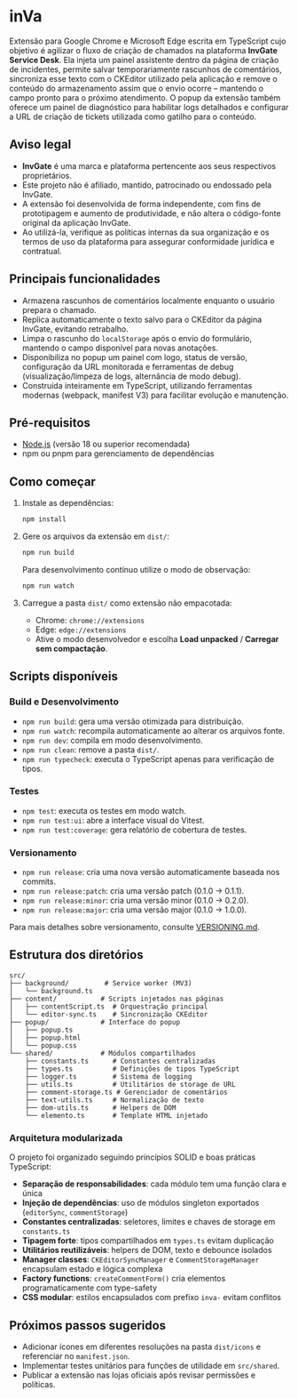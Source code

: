 # inVa

Extensão para Google Chrome e Microsoft Edge escrita em TypeScript cujo objetivo é agilizar o fluxo de criação de chamados na plataforma **InvGate Service Desk**. Ela injeta um painel assistente dentro da página de criação de incidentes, permite salvar temporariamente rascunhos de comentários, sincroniza esse texto com o CKEditor utilizado pela aplicação e remove o conteúdo do armazenamento assim que o envio ocorre – mantendo o campo pronto para o próximo atendimento. O popup da extensão também oferece um painel de diagnóstico para habilitar logs detalhados e configurar a URL de criação de tickets utilizada como gatilho para o conteúdo.

## Aviso legal

- **InvGate** é uma marca e plataforma pertencente aos seus respectivos proprietários.
- Este projeto não é afiliado, mantido, patrocinado ou endossado pela InvGate.
- A extensão foi desenvolvida de forma independente, com fins de prototipagem e aumento de produtividade, e não altera o código-fonte original da aplicação InvGate.
- Ao utilizá-la, verifique as políticas internas da sua organização e os termos de uso da plataforma para assegurar conformidade jurídica e contratual.

## Principais funcionalidades

- Armazena rascunhos de comentários localmente enquanto o usuário prepara o chamado.
- Replica automaticamente o texto salvo para o CKEditor da página InvGate, evitando retrabalho.
- Limpa o rascunho do `localStorage` após o envio do formulário, mantendo o campo disponível para novas anotações.
- Disponibiliza no popup um painel com logo, status de versão, configuração da URL monitorada e ferramentas de debug (visualização/limpeza de logs, alternância de modo debug).
- Construída inteiramente em TypeScript, utilizando ferramentas modernas (webpack, manifest V3) para facilitar evolução e manutenção.

## Pré-requisitos

- [Node.js](https://nodejs.org/) (versão 18 ou superior recomendada)
- npm ou pnpm para gerenciamento de dependências

## Como começar

1. Instale as dependências:

   ```bash
   npm install
   ```

2. Gere os arquivos da extensão em `dist/`:

   ```bash
   npm run build
   ```

   Para desenvolvimento contínuo utilize o modo de observação:

   ```bash
   npm run watch
   ```

3. Carregue a pasta `dist/` como extensão não empacotada:
   - Chrome: `chrome://extensions`
   - Edge: `edge://extensions`
   - Ative o modo desenvolvedor e escolha **Load unpacked** / **Carregar sem compactação**.

## Scripts disponíveis

### Build e Desenvolvimento

- `npm run build`: gera uma versão otimizada para distribuição.
- `npm run watch`: recompila automaticamente ao alterar os arquivos fonte.
- `npm run dev`: compila em modo desenvolvimento.
- `npm run clean`: remove a pasta `dist/`.
- `npm run typecheck`: executa o TypeScript apenas para verificação de tipos.

### Testes

- `npm test`: executa os testes em modo watch.
- `npm run test:ui`: abre a interface visual do Vitest.
- `npm run test:coverage`: gera relatório de cobertura de testes.

### Versionamento

- `npm run release`: cria uma nova versão automaticamente baseada nos commits.
- `npm run release:patch`: cria uma versão patch (0.1.0 → 0.1.1).
- `npm run release:minor`: cria uma versão minor (0.1.0 → 0.2.0).
- `npm run release:major`: cria uma versão major (0.1.0 → 1.0.0).

Para mais detalhes sobre versionamento, consulte [VERSIONING.md](./VERSIONING.md).

## Estrutura dos diretórios

```
src/
├── background/         # Service worker (MV3)
│   └── background.ts
├── content/           # Scripts injetados nas páginas
│   ├── contentScript.ts  # Orquestração principal
│   └── editor-sync.ts    # Sincronização CKEditor
├── popup/             # Interface do popup
│   ├── popup.ts
│   ├── popup.html
│   └── popup.css
└── shared/            # Módulos compartilhados
    ├── constants.ts      # Constantes centralizadas
    ├── types.ts          # Definições de tipos TypeScript
    ├── logger.ts         # Sistema de logging
    ├── utils.ts          # Utilitários de storage de URL
    ├── comment-storage.ts # Gerenciador de comentários
    ├── text-utils.ts     # Normalização de texto
    ├── dom-utils.ts      # Helpers de DOM
    └── elemento.ts       # Template HTML injetado
```

### Arquitetura modularizada

O projeto foi organizado seguindo princípios SOLID e boas práticas TypeScript:

- **Separação de responsabilidades**: cada módulo tem uma função clara e única
- **Injeção de dependências**: uso de módulos singleton exportados (`editorSync`, `commentStorage`)
- **Constantes centralizadas**: seletores, limites e chaves de storage em `constants.ts`
- **Tipagem forte**: tipos compartilhados em `types.ts` evitam duplicação
- **Utilitários reutilizáveis**: helpers de DOM, texto e debounce isolados
- **Manager classes**: `CKEditorSyncManager` e `CommentStorageManager` encapsulam estado e lógica complexa
- **Factory functions**: `createCommentForm()` cria elementos programaticamente com type-safety
- **CSS modular**: estilos encapsulados com prefixo `inva-` evitam conflitos

## Próximos passos sugeridos

- Adicionar ícones em diferentes resoluções na pasta `dist/icons` e referenciar no `manifest.json`.
- Implementar testes unitários para funções de utilidade em `src/shared`.
- Publicar a extensão nas lojas oficiais após revisar permissões e políticas.
